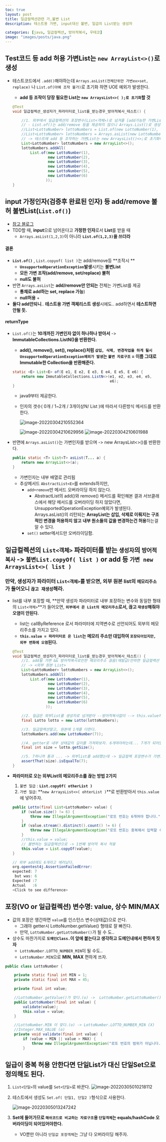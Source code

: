 ```yaml
---
toc: true
layout: post
title: 일급컬렉션관련 가,불변 List
description: 테스트용 가변, input대신 불변, 일급의 List받는 생성자

categories: [java, 일급컬렉션, 방어적복사, 우테코]
image: "images/posts/java.png"
---
```



## Test코드 등 add 허용 가변List는 `new ArrayList<>()`로 생성

- 테스트코드에서 `.add()`해야하는데 `Arrays.asList(전체단위만 가변ex>set, replace)` 나 `List.of(아예 조작 불가)`로 초기화 하면 UOE 예외가 발생한다.

    - **add 등 조작이 당장 필요한 List는 `new ArraysList<>( );로 초기화`할 것**

    ```java
    @Test
    void 일급컬렉션_생성자가_파라미터로_list를_받는경우_방어적복사_테스트() {
    
        //1. 외부에서 일급컬렉션의 포장변수(List<객체>)로 넘겨줄 [add가능한 가변List]를 생성
        // - List.of()는 add/remove 등을 제공하지 않으니 Arrays.List()로 생성했다가 UOE 뜸. 역시 불변
        //List<LottoNumber> lottoNumbers = List.of(new LottoNumber(1),
        //List<LottoNumber> lottoNumbers = Arrays.asList(new LottoNumber(1),
        // -> 테스트에 add 등 조작하는 가변List는 new ArraysList()<>;로 초기화해서 사용할 것
        List<LottoNumber> lottoNumbers = new ArrayList<>();
        lottoNumbers.addAll(
            List.of(new LottoNumber(1),
                    new LottoNumber(2),
                    new LottoNumber(3),
                    new LottoNumber(4),
                    new LottoNumber(5),
                    new LottoNumber(6)
                   ));
    }
    ```

    





## input 가정인자(검증후 완료된 인자) 등 add/remove 불허 불변List(`List.of()`)

- [참고 블로그](https://kim-jong-hyun.tistory.com/31)
- TDD할 때, **input**으로 넘어온다고 **가정한 인자**로서 **List**를 받을 때
    - `Arrays.asList(1,2,3)`이 아니라 **`List.of(1,2,3)`을 쓰더라**





#### 결론

- **`List.of()`** , `List.copyof( list )`는  add/remove등 **조작시 **
    - **`UnsupportedOperationException`발생**시키는 **불변List**
    - **모든 가변 조작(add/remove, set/replace) 불허**
    - **null도 불허**
- 반면 `Arrays.asList`는 **add/remove만 안되는** 전체는 가변List를 제공
    - **통채로 add하는 set, replace 가능**)
    - **null허용** + 
- **둘다 add안되니**.. **테스트용 가변 객체리스트 생성**시에도.. add하면서 **테스트하면 안될 듯.**



#### returnType

- `List.of()`는 **10개까진 가변인자 없이 하나하나 받아서** ->  **ImmutableCollections.ListN()을 반환한다.**

    - **add(), remove(), set(), replace()처럼 `삽입, 삭제, 변경작업을 하게 될시 UnsupportedOperationException예외가 발생`는 `불변 자료구조` = 이름 그대로 Immutable한 Collection을 반환해준다.**

    ```java
    static <E> List<E> of(E e1, E e2, E e3, E e4, E e5, E e6) {
        return new ImmutableCollections.ListN<>(e1, e2, e3, e4, e5,
                                                e6);
    }
    ```

    - java9부터 제공한다.

    - 인자의 갯수( 0개 / 1~2개 / 3개이상N/ List )에 따라서 다른방식 메서드를 반환한다.

        ![image-20220304210552364](https://raw.githubusercontent.com/is3js/screenshots/main/image-20220304210552364.png)

        ![image-20220304210629956](https://raw.githubusercontent.com/is3js/screenshots/main/image-20220304210629956.png)
        ![image-20220304210601988](https://raw.githubusercontent.com/is3js/screenshots/main/image-20220304210601988.png)







- 반면에 `Arrays.asList()`는 가변인자를 받으며 -> new ArraysList<>()를 반환한다.

    ```java
    public static <T> List<T> asList(T... a) {
        return new ArrayList<>(a);
    }
    ```

    - 가변인자는 내부 배열로 관리됨
    - 추상메서드 `AbstractList<E>`를 extends하지만, 
        - `add+remove`만 메서드 오버라이딩 하지 않는다.
            - AbstractList의 add()와 remove() 메서드를 확인해본 결과 서브클래스에서 해당 메서드를 오버라이딩 하지 않았다면, UnsupportedOperationException예외가 발생된다. Arrays.asList()의 리턴되는 **ArrayList는 삽입, 삭제로 이뤄지는 구조적인 변경을 허용하지 않고** **내부 원소들의 값을 변경하는건 허용**하는걸 알 수 있다.
        - `set()` setter메서드만 오버라이딩함.











## 일급컬렉션의  `List<객체>` 파라미터를 받는 `생성자`의 `방어적 복사` -> `불변List.copyOf( list )` or add 등 `가변 new ArraysList<>( list )`



### 만약, 생성자가 파라미터 `List<객체>`를 받으면,  외부 원본 list의 `메모리주소`가 들어오니 `끊고 재생성`해라.

- list를 내부 포장할 때, **만약 생성자 파라미터로 내부 포장하는 변수와 동일한 형태의 `List<객체>`**가 들어오면, **`외부에서 온 List의 메모리주소`로서, 끊고 `재생성`해줘야 오염이 안된다.**
    - list는 callByReference 로서 파라미터에 지역변수로 선언되어도 외부의 메모리주소를 가지고 있다.
    - **`this.value = 파라미터로 온 list`는 메모리 주소만 대입하여 `포장되어있지만, 외부 변화에 오염`된다.**
    
    ```java
    @Test
    void 일급컬렉션_생성자가_파라미터로_list를_받는경우_방어적복사_테스트() {
        //1. add될 가변 && 방어적복사로인한 메모리주소 끊음(재발급)안하면 일급컬렉션 내부 변수도 오염시키는
        // -> <외부 원본 List>
        List<LottoNumber> lottoNumbers = new ArrayList<>();
        lottoNumbers.addAll(
            List.of(new LottoNumber(1),
                    new LottoNumber(2),
                    new LottoNumber(3),
                    new LottoNumber(4),
                    new LottoNumber(5),
                    new LottoNumber(6)
                   ));
    
        //2. 일급은 외부list를 생성자로 넘겨받아 --방어적복사없이 --> this.value에 넣은 상태다.
        final Lotto lotto = new Lotto(lottoNumbers);
    
        //3. 일급컬렉션말고, 원본에 1개를 더한다.
        lottoNumbers.add(new LottoNumber(7));
    
        //4. getter로 내부 상태값의 길이를 가져와보자. 6개여야하는데... 7개가 되어있을 것이다.
        final int size = lotto.getSize();
    
        //5. 7하니까 통과 ... -> 외부list를 add했는데 -> 일급컬렉 포장변수가 가변으로 변해버렸다.
        assertThat(size).isEqualTo(7);
    }
    ```
    
    



- **파라미터로 오는 외부List의 메모리주소를 끊는 방법 2가지**
    1. `불변 일급` : **`List.copyOf( otherList )`**
    2. `가변 일급`: **`new ArraysList<>( ohterList )`**로 반환받아서 `this.value`에 넣어주자.
    
    ```java
    public Lotto(final List<LottoNumber> value) {
        if (value.size() != 6) {
            throw new IllegalArgumentException("로또 번호는 6개여야 합니다.");
        }
        if (value.stream().distinct().count() != 6) {
            throw new IllegalArgumentException("로또 번호는 중복해서 입력할 수 없습니다.");
        }
        //this.value = value;
        // 불변하는 일급컬렉션으로 -> 1번째 방어적 복사 적용
        this.value = List.copyOf(value);
    }
    ```
    
    ```java
    // 외부 add에도 6개라고 에러났다.
    org.opentest4j.AssertionFailedError: 
    expected: 7
     but was: 6
    Expected :7
    Actual   :6
    <Click to see difference>
    ```
    
    



## 포장(VO or 일급컬렉션) 변수명: value, 상수 MIN/MAX

- 값의 포장은 앵간하면 `value`를 인스턴스 변수(상태값)으로 쓴다.
    - 그래야 getter시  LottoNumber.getValue() 형태로 잘 빠진다.
    - 만약, `LottoNumber.getLottoNumber()`가 될 수 도..
- 상수도 마찬가지로 **`도메인Class.`이 앞에 붙는다고 생각하고 도메인내에서 편하게 짓자**
    - `LottoNumber.LOTTO_NUMBER_MIN`이 될 수도..
    - `LottoNumber.MIN`으로 **MIN, MAX** 편하게 쓰자.



```java
public class LottoNumber {

    private static final int MIN = 1;
    private static final int MAX = 45;

    private final int value;

    //LottoNumber.getValue()가 맞다.(o) ->  LottoNumber.getLottoNumber() (X)
    public LottoNumber(final int value) {
        validate(value);
        this.value = value;
    }

    //LottoNumber.MIN 이 맞다.(o) -> LottoNumber.LOTTO_NUMBER_MIN (X)
    //Integer.MAX_VALUE (o)
    private void validate(final int value) {
        if (value < MIN || value > MAX) {
            throw new IllegalArgumentException("로또 번호의 범위가 아닙니다.");
        }
```







## 일급이 중복 허용 안한다면 단일List가 대신 단일Set으로 정의해도 된다.

1. `List<단일>`의 value를 `Set<단일>`로 바꾼다.
    ![image-20220305010218112](https://raw.githubusercontent.com/is3js/screenshots/main/image-20220305010218112.png)







2. 테스트에서 생성도 `Set.of( 단일1, 단일2 )`형식으로 사용한다.

    ![image-20220305013247242](https://raw.githubusercontent.com/is3js/screenshots/main/image-20220305013247242.png)





3. **Set에 들어가므로 `해쉬코드로 비교하는 자료구조`용 `단일객체`는 equals/hashCode 오버라이딩이 되어있어야한다.**
    - VO뿐만 아니라 `단일값 포장객체`는 그냥 다 오버라이딩 해주자.





